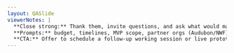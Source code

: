 ```yaml
---
layout: QASlide
viewerNotes: |
  **Close strong:** Thank them, invite questions, and ask what would make Flora a "must-have" for them.
  **Prompts:** budget, timelines, MVP scope, partner orgs (Audubon/NWF), regions for first data drop.
  **CTA:** Offer to schedule a follow-up working session or live prototype review.
---
```

